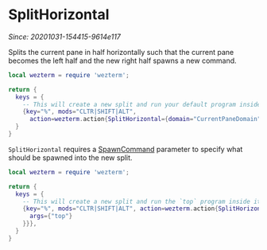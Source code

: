 # SplitHorizontal

*Since: 20201031-154415-9614e117*

Splits the current pane in half horizontally such that the current pane becomes
the left half and the new right half spawns a new command.

```lua
local wezterm = require 'wezterm';

return {
  keys = {
    -- This will create a new split and run your default program inside it
    {key="%", mods="CLTR|SHIFT|ALT",
      action=wezterm.action{SplitHorizontal={domain="CurrentPaneDomain"}}},
  }
}
```

`SplitHorizontal` requires a [SpawnCommand](../SpawnCommand.md) parameter to
specify what should be spawned into the new split.

```lua
local wezterm = require 'wezterm';

return {
  keys = {
    -- This will create a new split and run the `top` program inside it
    {key="%", mods="CLTR|SHIFT|ALT", action=wezterm.action{SplitHorizontal={
      args={"top"}
    }}},
  }
}
```

